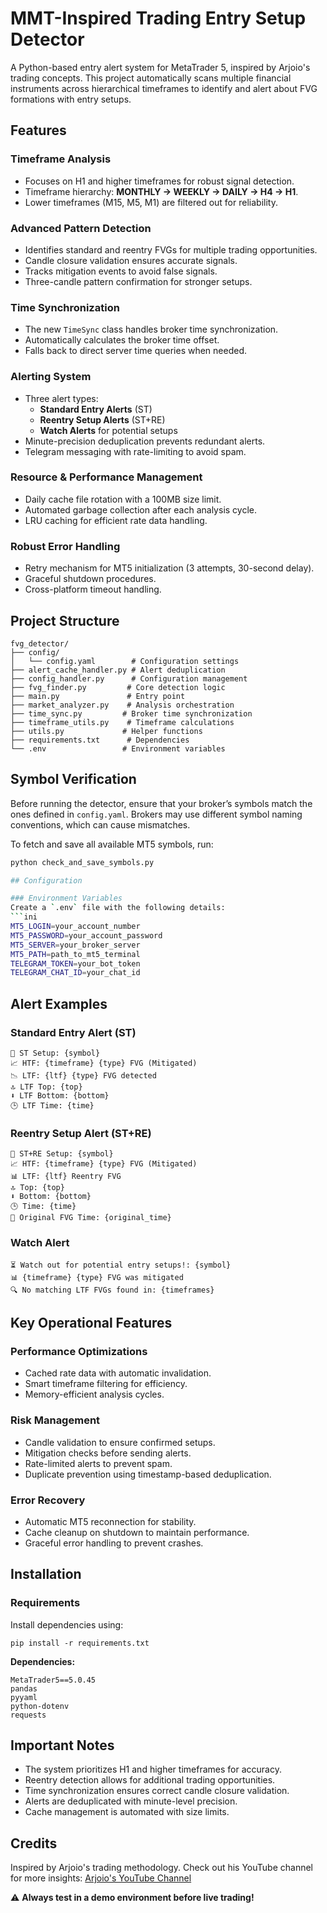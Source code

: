 # MMT-Inspired Trading Entry Setup Detector

A Python-based entry alert system for MetaTrader 5, inspired by Arjoio's trading concepts. This project automatically scans multiple financial instruments across hierarchical timeframes to identify and alert about FVG formations with entry setups.

## Features

### Timeframe Analysis
- Focuses on H1 and higher timeframes for robust signal detection.
- Timeframe hierarchy: **MONTHLY → WEEKLY → DAILY → H4 → H1**.
- Lower timeframes (M15, M5, M1) are filtered out for reliability.

### Advanced Pattern Detection
- Identifies standard and reentry FVGs for multiple trading opportunities.
- Candle closure validation ensures accurate signals.
- Tracks mitigation events to avoid false signals.
- Three-candle pattern confirmation for stronger setups.

### Time Synchronization
- The new `TimeSync` class handles broker time synchronization.
- Automatically calculates the broker time offset.
- Falls back to direct server time queries when needed.

### Alerting System
- Three alert types:
  - **Standard Entry Alerts** (ST)
  - **Reentry Setup Alerts** (ST+RE)
  - **Watch Alerts** for potential setups
- Minute-precision deduplication prevents redundant alerts.
- Telegram messaging with rate-limiting to avoid spam.

### Resource & Performance Management
- Daily cache file rotation with a 100MB size limit.
- Automated garbage collection after each analysis cycle.
- LRU caching for efficient rate data handling.

### Robust Error Handling
- Retry mechanism for MT5 initialization (3 attempts, 30-second delay).
- Graceful shutdown procedures.
- Cross-platform timeout handling.

## Project Structure

```
fvg_detector/
├── config/
│   └── config.yaml        # Configuration settings
├── alert_cache_handler.py # Alert deduplication
├── config_handler.py      # Configuration management
├── fvg_finder.py         # Core detection logic
├── main.py               # Entry point
├── market_analyzer.py    # Analysis orchestration
├── time_sync.py         # Broker time synchronization
├── timeframe_utils.py    # Timeframe calculations
├── utils.py             # Helper functions
├── requirements.txt      # Dependencies
└── .env                 # Environment variables
```
## Symbol Verification  

Before running the detector, ensure that your broker’s symbols match the ones defined in `config.yaml`. Brokers may use different symbol naming conventions, which can cause mismatches.  

To fetch and save all available MT5 symbols, run:  

```sh
python check_and_save_symbols.py

## Configuration

### Environment Variables
Create a `.env` file with the following details:
```ini
MT5_LOGIN=your_account_number
MT5_PASSWORD=your_account_password
MT5_SERVER=your_broker_server
MT5_PATH=path_to_mt5_terminal
TELEGRAM_TOKEN=your_bot_token
TELEGRAM_CHAT_ID=your_chat_id
```

## Alert Examples

### Standard Entry Alert (ST)
```
🚨 ST Setup: {symbol}
📈 HTF: {timeframe} {type} FVG (Mitigated)
📉 LTF: {ltf} {type} FVG detected
🔝 LTF Top: {top}
⬇ LTF Bottom: {bottom}
🕒 LTF Time: {time}
```

### Reentry Setup Alert (ST+RE)
```
🎯 ST+RE Setup: {symbol}
📈 HTF: {timeframe} {type} FVG (Mitigated)
📊 LTF: {ltf} Reentry FVG
🔝 Top: {top}
⬇ Bottom: {bottom}
🕒 Time: {time}
📍 Original FVG Time: {original_time}
```

### Watch Alert
```
⏳ Watch out for potential entry setups!: {symbol}
📊 {timeframe} {type} FVG was mitigated
🔍 No matching LTF FVGs found in: {timeframes}
```

## Key Operational Features

### Performance Optimizations
- Cached rate data with automatic invalidation.
- Smart timeframe filtering for efficiency.
- Memory-efficient analysis cycles.

### Risk Management
- Candle validation to ensure confirmed setups.
- Mitigation checks before sending alerts.
- Rate-limited alerts to prevent spam.
- Duplicate prevention using timestamp-based deduplication.

### Error Recovery
- Automatic MT5 reconnection for stability.
- Cache cleanup on shutdown to maintain performance.
- Graceful error handling to prevent crashes.

## Installation

### Requirements

Install dependencies using:
```
pip install -r requirements.txt
```

**Dependencies:**
```
MetaTrader5==5.0.45
pandas
pyyaml
python-dotenv
requests
```

## Important Notes
- The system prioritizes H1 and higher timeframes for accuracy.
- Reentry detection allows for additional trading opportunities.
- Time synchronization ensures correct candle closure validation.
- Alerts are deduplicated with minute-level precision.
- Cache management is automated with size limits.

## Credits
Inspired by Arjoio's trading methodology. Check out his YouTube channel for more insights: [Arjoio's YouTube Channel](https://www.youtube.com/@Arjoio)

⚠️ **Always test in a demo environment before live trading!**

